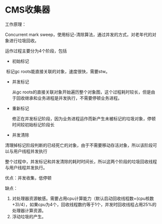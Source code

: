 # CMS收集器

工作原理：

Concurrent mark sweep，使用标记-清除算法，通过并发的方式，对老年代的对象进行垃圾回收。

运作过程主要分为4个阶段，包括

* 初始标记

​       标记gc roots能直接关联的对象，速度很快，需要stw。



* 并发标记

  从gc roots的直接关联对象开始遍历整个对象图，这个过程耗时较长，但是由于回收继承和业务进程是并发执行，不需要停顿业务进程。



* 重新标记

  修正在并发标记阶段，因为业务进程运作而新产生未被标记的垃圾对象，停顿时间较初始标记阶段长

  

* 并发清除

​       清理掉标记阶段判断的已经死亡的对象，由于不需要移动存活对象，所以该阶段可以与用户线程并发执行



整个过程中，并发标记和并发清除的耗时时间长，所以这两个阶段的垃圾回收线程与用户线程并发执行。

优点：并发收集，低停顿

缺点：

1. 对处理器资源敏感。需要占用cpu计算能力（默认启动回收线程数=(cpu核数+3)/4），如果cpu为4个，回收线程数约等于1个，并发时回收线程占用25%的处理器计算资源。
2. 浮动垃圾的产生。

